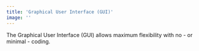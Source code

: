 ```yaml
---
title: 'Graphical User Interface (GUI)'
image: ''
---
```


The Graphical User Interface (GUI) allows maximum flexibility with no - or minimal - coding.
